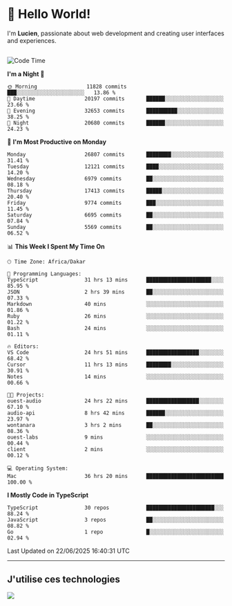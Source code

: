 # 👋 Hello World!

I'm **Lucien**, passionate about web development and creating user interfaces and experiences.

##

<!--START_SECTION:waka-->
![Code Time](http://img.shields.io/badge/Code%20Time-3%2C248%20hrs%202%20mins-blue)

**I'm a Night 🦉** 

```text
🌞 Morning                11828 commits       ███░░░░░░░░░░░░░░░░░░░░░░   13.86 % 
🌆 Daytime                20197 commits       ██████░░░░░░░░░░░░░░░░░░░   23.66 % 
🌃 Evening                32653 commits       ██████████░░░░░░░░░░░░░░░   38.25 % 
🌙 Night                  20680 commits       ██████░░░░░░░░░░░░░░░░░░░   24.23 % 
```
📅 **I'm Most Productive on Monday** 

```text
Monday                   26807 commits       ████████░░░░░░░░░░░░░░░░░   31.41 % 
Tuesday                  12121 commits       ████░░░░░░░░░░░░░░░░░░░░░   14.20 % 
Wednesday                6979 commits        ██░░░░░░░░░░░░░░░░░░░░░░░   08.18 % 
Thursday                 17413 commits       █████░░░░░░░░░░░░░░░░░░░░   20.40 % 
Friday                   9774 commits        ███░░░░░░░░░░░░░░░░░░░░░░   11.45 % 
Saturday                 6695 commits        ██░░░░░░░░░░░░░░░░░░░░░░░   07.84 % 
Sunday                   5569 commits        ██░░░░░░░░░░░░░░░░░░░░░░░   06.52 % 
```


📊 **This Week I Spent My Time On** 

```text
🕑︎ Time Zone: Africa/Dakar

💬 Programming Languages: 
TypeScript               31 hrs 13 mins      █████████████████████░░░░   85.95 % 
JSON                     2 hrs 39 mins       ██░░░░░░░░░░░░░░░░░░░░░░░   07.33 % 
Markdown                 40 mins             ░░░░░░░░░░░░░░░░░░░░░░░░░   01.86 % 
Ruby                     26 mins             ░░░░░░░░░░░░░░░░░░░░░░░░░   01.22 % 
Bash                     24 mins             ░░░░░░░░░░░░░░░░░░░░░░░░░   01.11 % 

🔥 Editors: 
VS Code                  24 hrs 51 mins      █████████████████░░░░░░░░   68.42 % 
Cursor                   11 hrs 13 mins      ████████░░░░░░░░░░░░░░░░░   30.91 % 
Notes                    14 mins             ░░░░░░░░░░░░░░░░░░░░░░░░░   00.66 % 

🐱‍💻 Projects: 
ouest-audio              24 hrs 22 mins      █████████████████░░░░░░░░   67.10 % 
audio-api                8 hrs 42 mins       ██████░░░░░░░░░░░░░░░░░░░   23.97 % 
wontanara                3 hrs 2 mins        ██░░░░░░░░░░░░░░░░░░░░░░░   08.36 % 
ouest-labs               9 mins              ░░░░░░░░░░░░░░░░░░░░░░░░░   00.44 % 
client                   2 mins              ░░░░░░░░░░░░░░░░░░░░░░░░░   00.12 % 

💻 Operating System: 
Mac                      36 hrs 20 mins      █████████████████████████   100.00 % 
```

**I Mostly Code in TypeScript** 

```text
TypeScript               30 repos            ██████████████████████░░░   88.24 % 
JavaScript               3 repos             ██░░░░░░░░░░░░░░░░░░░░░░░   08.82 % 
Go                       1 repo              █░░░░░░░░░░░░░░░░░░░░░░░░   02.94 % 
```




 Last Updated on 22/06/2025 16:40:31 UTC
<!--END_SECTION:waka-->
---

## J'utilise ces technologies

<p align="left">
  <a href="https://skillicons.dev">
    <img src="https://skillicons.dev/icons?i=ts,js,go,ruby,css,scss,tailwind,react,vite,nextjs,docker,figma,ableton" />
  </a>
</p>

